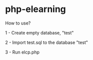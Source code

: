 php-elearning
=============

How to use?

1 - Create empty database, "test"

2 - Import test.sql to the database "test"

3 - Run elcp.php
